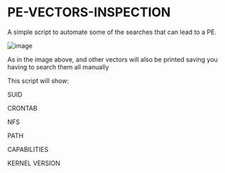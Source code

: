 # PE-VECTORS-INSPECTION


A simple script to automate some of the searches that can lead to a PE.

![image](https://user-images.githubusercontent.com/99764742/196047921-a42db1db-3ad3-4cb0-ad6e-2120494729ae.png)


As in the image above, and other vectors will also be printed saving you having to search them all manually

This script will show:

SUID

CRONTAB

NFS

PATH

CAPABILITIES

KERNEL VERSION
